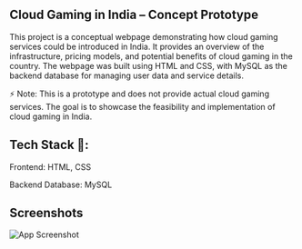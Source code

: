 
## Cloud Gaming in India – Concept Prototype
This project is a conceptual webpage demonstrating how cloud gaming services could be introduced in India. It provides an overview of the infrastructure, pricing models, and potential benefits of cloud gaming in the country. The webpage was built using HTML and CSS, with MySQL as the backend database for managing user data and service details.

⚡ Note: This is a prototype and does not provide actual cloud gaming services. The goal is to showcase the feasibility and implementation of cloud gaming in India.

## Tech Stack 🚀:

Frontend: HTML, CSS

Backend Database: MySQL

## Screenshots

![App Screenshot](https://github.com/user-attachments/assets/4060d2ac-41fe-4f3e-8735-aa88728c8b74)



